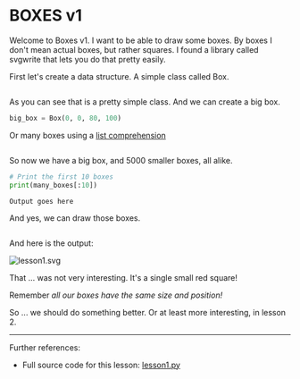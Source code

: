 # BOXES v1

Welcome to Boxes v1. I want to be able to draw some boxes. By boxes I don't mean actual boxes,
but rather squares. I found a library called svgwrite that lets you do that pretty easily.

First let's create a data structure. A simple class called Box.

```python-include:code/lesson1.py:1:11

```

As you can see that is a pretty simple class. And we can create a big box.

```python
big_box = Box(0, 0, 80, 100)
```

Or many boxes using a [list comprehension](https://docs.python.org/3/tutorial/datastructures.html#list-comprehensions)

```python-include:code/lesson1.py:14:14
```

So now we have a big box, and 5000 smaller boxes, all alike.

```python
# Print the first 10 boxes
print(many_boxes[:10])
```

```
Output goes here
```

And yes, we can draw those boxes.

```python-include:code/lesson1.py:16
```
And here is the output:

![lesson1.svg](lesson1.svg)

That ... was not very interesting. It's a single small red square!

Remember *all our boxes have the same size and position!*

So ... we should do something better. Or at least more interesting, in lesson 2.

----------

Further references:

* Full source code for this lesson: [lesson1.py](lesson1.py.run.html)
